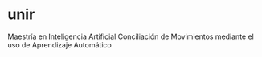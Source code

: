 # unir
Maestría en Inteligencia Artificial Conciliación de Movimientos mediante el uso de Aprendizaje Automático
